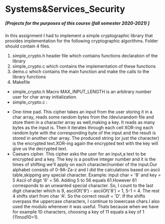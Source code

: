 # Systems&Services_Security
##### [Projects for the purposes of this course (fall semester 2020-2021) ]
###
In this assignment I had to implement a simple cryptographic library that provides
implementation for the following cryptographic algorithms.
Folder should contain 4 files. 
1. simple_crypto.h header file which contains functions declaration of the library 
2. simple_crypto.c which contains the implementation of these functions
3. demo.c which contains the main function and make the calls to the library functions
4. Makefile
*   simple_crypto.h
Macro MAX_INPUT_LENGTH is an arbitrary number user for char array initialization.
*   simple_crypto.c :
- One-time pad.
This cipher takes an input from the user storing it in a char array, reads some random bytes from the /dev/urandom 
file and store them in a character array as well,making a key.
It reads as many bytes as the input is.
Then it iterates through each cell  XOR-ing each random byte with the corresponding
byte of the input and the result is stored in another char array. The produced string
(or just the character) is the encrypted text.XOR-ing again the encrypted text
with the key will give us the decrypted text.
- Caesars cipher.
This cipher asks the user for an input,a text to be encrypted and a key.
The key is a positive integer number and it is the times of shifting we'll apply
on each character/number of the input.Our alphabet consists of 0-9A-Za-z and I 
did the calculations based on ascii table,skipping any special character.
Example:    input char = '8' and key = 5
Ascii of digit '8' = 56. Adding 5 to 56 equals 61.However 61 corresponds to an 
unwanted special character. So, I count to the last digit character which is 9,
asciiOf('9') - asciiOf('8') = 1, 5-1 = 4. The rest 4 shifts start from char 'A'.
So the correct result = 'D'. If the shifts overpass the uppercase characters,
I continue to lowercase chars.I also used the modulo whenever it was useful.
Thats because when we have for example 10 characters,
choosing a key of 11 equals a key of 1 (11mod10=1). 
